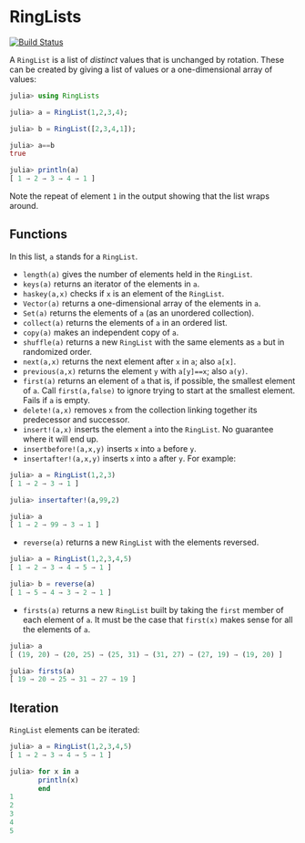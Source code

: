# RingLists


[![Build Status](https://travis-ci.com/scheinerman/RingLists.jl.svg?branch=master)](https://travis-ci.com/scheinerman/RingLists.jl)

A `RingList` is a list of *distinct* values that is
unchanged by rotation. These can be created by giving a list of values
or a one-dimensional array of values:
```julia
julia> using RingLists

julia> a = RingList(1,2,3,4);

julia> b = RingList([2,3,4,1]);

julia> a==b
true

julia> println(a)
[ 1 → 2 → 3 → 4 → 1 ]
```
Note the repeat of element `1` in the output showing that the list wraps around.

## Functions

In this list, `a` stands for a `RingList`.

* `length(a)` gives the number of elements held in the `RingList`.
* `keys(a)` returns an iterator of the elements in `a`.
* `haskey(a,x)` checks if `x` is an element of the `RingList`.
* `Vector(a)` returns a one-dimensional array of
the elements in `a`.
* `Set(a)` returns the elements of `a` (as an unordered collection).
* `collect(a)` returns the elements of `a` in an ordered list. 
* `copy(a)` makes an independent copy of `a`.
* `shuffle(a)` returns a new `RingList` with the same elements as `a` but 
in randomized order.
* `next(a,x)` returns the next element after `x` in `a`; also `a[x]`.
* `previous(a,x)` returns the element `y` with `a[y]==x`; also `a(y)`.
* `first(a)` returns an element of `a` that is, if possible, the smallest element of `a`. Call `first(a,false)` to ignore trying to start at the smallest element. Fails if `a` is empty.
* `delete!(a,x)` removes `x` from the collection linking together its
predecessor and successor.
* `insert!(a,x)` inserts the element `a` into the `RingList`. No guarantee where it will end up.
* `insertbefore!(a,x,y)` inserts `x` into `a` before `y`.
* `insertafter!(a,x,y)` inserts `x` into `a` after `y`. For example:

```julia
julia> a = RingList(1,2,3)
[ 1 → 2 → 3 → 1 ]

julia> insertafter!(a,99,2)

julia> a
[ 1 → 2 → 99 → 3 → 1 ]
```

* `reverse(a)` returns a new `RingList` with the elements reversed.

```julia
julia> a = RingList(1,2,3,4,5)
[ 1 → 2 → 3 → 4 → 5 → 1 ]

julia> b = reverse(a)
[ 1 → 5 → 4 → 3 → 2 → 1 ]
```

* `firsts(a)` returns a new `RingList` built by taking the `first` member 
of each element of `a`. It must be the case that `first(x)` makes sense 
for all the elements of `a`.
```julia
julia> a
[ (19, 20) → (20, 25) → (25, 31) → (31, 27) → (27, 19) → (19, 20) ]

julia> firsts(a)
[ 19 → 20 → 25 → 31 → 27 → 19 ]
```

## Iteration

`RingList` elements can be iterated:
```julia
julia> a = RingList(1,2,3,4,5)
[ 1 → 2 → 3 → 4 → 5 → 1 ]

julia> for x in a
       println(x)
       end
1
2
3
4
5
```

